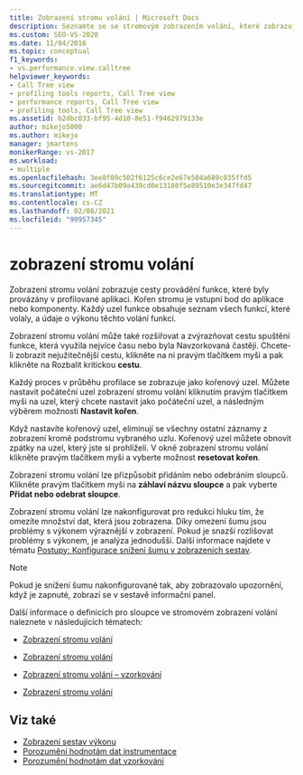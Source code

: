 ```yaml
---
title: Zobrazení stromu volání | Microsoft Docs
description: Seznamte se se stromovým zobrazením volání, které zobrazuje cesty provádění funkce, které byly provázány v profilované aplikaci.
ms.custom: SEO-VS-2020
ms.date: 11/04/2016
ms.topic: conceptual
f1_keywords:
- vs.performance.view.calltree
helpviewer_keywords:
- Call Tree view
- profiling tools reports, Call Tree view
- performance reports, Call Tree view
- profiling tools, Call Tree view
ms.assetid: b2dbc033-bf95-4d10-8e51-f9462979133e
author: mikejo5000
ms.author: mikejo
manager: jmartens
monikerRange: vs-2017
ms.workload:
- multiple
ms.openlocfilehash: 3ee8f09c502f6125c6ce2e67e504a689c035ffd5
ms.sourcegitcommit: ae6d47b09a439cd0e13180f5e89510e3e347fd47
ms.translationtype: MT
ms.contentlocale: cs-CZ
ms.lasthandoff: 02/08/2021
ms.locfileid: "99957345"
---
```

# <a name="call-tree-view"></a>zobrazení stromu volání
Zobrazení stromu volání zobrazuje cesty provádění funkce, které byly provázány v profilované aplikaci. Kořen stromu je vstupní bod do aplikace nebo komponenty. Každý uzel funkce obsahuje seznam všech funkcí, které volaly, a údaje o výkonu těchto volání funkcí.

 Zobrazení stromu volání může také rozšiřovat a zvýrazňovat cestu spuštění funkce, která využila nejvíce času nebo byla Navzorkovaná častěji. Chcete-li zobrazit nejužitečnější cestu, klikněte na ni pravým tlačítkem myši a pak klikněte na Rozbalit kritickou **cestu**.

 Každý proces v průběhu profilace se zobrazuje jako kořenový uzel. Můžete nastavit počáteční uzel zobrazení stromu volání kliknutím pravým tlačítkem myši na uzel, který chcete nastavit jako počáteční uzel, a následným výběrem možnosti **Nastavit kořen**.

 Když nastavíte kořenový uzel, eliminují se všechny ostatní záznamy z zobrazení kromě podstromu vybraného uzlu. Kořenový uzel můžete obnovit zpátky na uzel, který jste si prohlíželi. V okně zobrazení stromu volání klikněte pravým tlačítkem myši a vyberte možnost **resetovat kořen**.

 Zobrazení stromu volání lze přizpůsobit přidáním nebo odebráním sloupců. Klikněte pravým tlačítkem myši na **záhlaví názvu sloupce** a pak vyberte **Přidat nebo odebrat sloupce**.

 Zobrazení stromu volání lze nakonfigurovat pro redukci hluku tím, že omezíte množství dat, která jsou zobrazena. Díky omezení šumu jsou problémy s výkonem výraznější v zobrazení. Pokud je snazší rozlišovat problémy s výkonem, je analýza jednodušší. Další informace najdete v tématu [Postupy: Konfigurace snížení šumu v zobrazeních sestav](../profiling/how-to-configure-noise-reduction-in-report-views.md).

> [!NOTE]
> Pokud je snížení šumu nakonfigurované tak, aby zobrazovalo upozornění, když je zapnuté, zobrazí se v sestavě informační panel.

 Další informace o definicích pro sloupce ve stromovém zobrazení volání naleznete v následujících tématech:

- [Zobrazení stromu volání](../profiling/call-tree-view-sampling-data.md)

- [Zobrazení stromu volání](../profiling/call-tree-view-instrumentation-data.md)

- [Zobrazení stromu volání – vzorkování](../profiling/call-tree-view-dotnet-memory-sampling-data.md)

- [Zobrazení stromu volání](../profiling/call-tree-view-contention-data.md)

## <a name="see-also"></a>Viz také
- [Zobrazení sestav výkonu](../profiling/performance-report-views.md)
- [Porozumění hodnotám dat instrumentace](../profiling/understanding-instrumentation-data-values.md)
- [Porozumění hodnotám dat vzorkování](../profiling/understanding-sampling-data-values.md)
